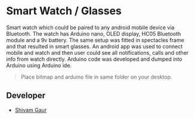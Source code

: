 # Smart Watch / Glasses

Smart watch which could be paired to any android mobile device via Bluetooth. The watch has Arduino
nano, OLED display, HC05 Bluetooth module and a 9v battery. The same setup was fitted in spectacles
frame and that resulted in smart glasses. An android app was used to connect mobile and watch and then
user could see all notifications, calls and other info from watch directly. Arduino code was developed and
dumped into Arduino using Arduino ide.

> Place bitmap and arduino file in same folder on your desktop.

## Developer
 - [Shivam Gaur](https://github.com/shivam101gaur)
